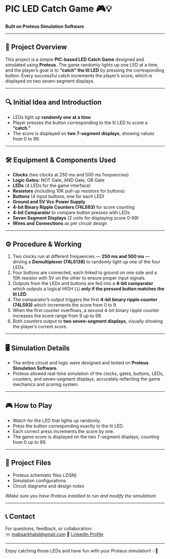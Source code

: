 # PIC LED Catch Game 🎮💡

**Built on Proteus Simulation Software**

---

## 🎯 Project Overview

This project is a simple **PIC-based LED Catch Game** designed and simulated using **Proteus**. The game randomly lights up one LED at a time, and the player’s goal is to **“catch” the lit LED** by pressing the corresponding button. Every successful catch increments the player’s score, which is displayed on two seven-segment displays.

---

## 🔍 Initial Idea and Introduction

- LEDs light up **randomly one at a time**.  
- Player presses the button corresponding to the lit LED to score a **“catch.”**  
- The score is displayed on **two 7-segment displays**, showing values from 0 to 99.  

---

## 🛠️ Equipment & Components Used

- **Clocks** (two clocks at 250 ms and 500 ms frequencies)  
- **Logic Gates:** NOT Gate, AND Gate, OR Gate  
- **LEDs** (4 LEDs for the game interface)  
- **Resistors** (including 10K pull-up resistors for buttons)  
- **Buttons** (4 input buttons, one for each LED)  
- **Ground and 5V Vcc Power Supply**  
- **4-bit Binary Ripple Counters (74LS93)** for score counting  
- **4-bit Comparator** to compare button presses with LEDs  
- **Seven Segment Displays** (2 units for displaying score 0-99)  
- **Wires and Connections** as per circuit design  

---

## ⚙️ Procedure & Working

1. Two clocks run at different frequencies — **250 ms and 500 ms** — driving a **Demultiplexer (74LS138)** to randomly light up one of the four LEDs.  
2. Four buttons are connected, each linked to ground on one side and a 10K resistor with 5V on the other to ensure proper input signals.  
3. Outputs from the LEDs and buttons are fed into a **4-bit comparator** which outputs a logical HIGH (`1`) **only if the pressed button matches the lit LED**.  
4. The comparator’s output triggers the first **4-bit binary ripple counter (74LS93)** which increments the score from 0 to 9.  
5. When the first counter overflows, a second 4-bit binary ripple counter increases the score range from 9 up to 99.  
6. Both counters output to **two seven-segment displays**, visually showing the player’s current score.  

---

## 🖥️ Simulation Details

- The entire circuit and logic were designed and tested on **Proteus Simulation Software**.  
- Proteus allowed real-time simulation of the clocks, gates, buttons, LEDs, counters, and seven-segment displays, accurately reflecting the game mechanics and scoring system.  

---

## 🎮 How to Play

- Watch for the LED that lights up randomly.  
- Press the button corresponding exactly to the lit LED.  
- Each correct press increments the score by one.  
- The game score is displayed on the two 7-segment displays, counting from 0 up to 99.  

---

## 📂 Project Files

- Proteus schematic files (.DSN)  
- Simulation configurations  
- Circuit diagrams and design notes  

*(Make sure you have Proteus installed to run and modify the simulation)*

---

## 📞 Contact

For questions, feedback, or collaboration:  
✉️ mabsarkhalid@gmail.com 
🔗 [LinkedIn Profile](www.linkedin.com/in/muhammad-absar-khalid-58aa18293)

---

Enjoy catching those LEDs and have fun with your Proteus simulation! 💡🎉

